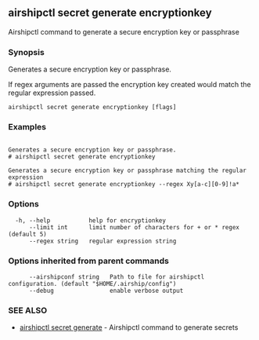 ## airshipctl secret generate encryptionkey

Airshipctl command to generate a secure encryption key or passphrase

### Synopsis

Generates a secure encryption key or passphrase.

If regex arguments are passed the encryption key created would match the regular expression passed.


```
airshipctl secret generate encryptionkey [flags]
```

### Examples

```

Generates a secure encryption key or passphrase.
# airshipctl secret generate encryptionkey

Generates a secure encryption key or passphrase matching the regular expression
# airshipctl secret generate encryptionkey --regex Xy[a-c][0-9]!a*

```

### Options

```
  -h, --help           help for encryptionkey
      --limit int      limit number of characters for + or * regex (default 5)
      --regex string   regular expression string
```

### Options inherited from parent commands

```
      --airshipconf string   Path to file for airshipctl configuration. (default "$HOME/.airship/config")
      --debug                enable verbose output
```

### SEE ALSO

* [airshipctl secret generate](airshipctl_secret_generate.md)	 - Airshipctl command to generate secrets

